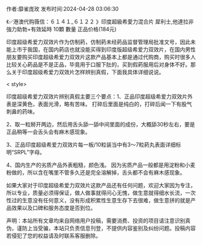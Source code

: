 <p>作者:靡雀庞玫 发布时间:2024-04-28 03:06:30</p>
<p>《✅港澳代购薇信：６１４１_６１２２ 》印度超級希愛力混合片 犀利士,他達拉非 強力助勃+有效延時 10顆 數量 正品价格(184元) </p>
									<p>印度超级希爱力双效片作为仿制葯，仿制葯未经葯品监督管理局批准文号，因此未能上市于我国，在国内葯店也就没能买得到印度版超级希爱力双效片，在国内男性朋友要购买印度超级希爱力双效片这款产品基本上都是通过代购商，购买时很多人比较关心葯品是不是正品，毕竟用于口服下肚的，买到假葯服用后对身体不好。那么关于印度超级希爱力双效片怎样辨别真假，下面我具体详细说说。</p><p>< style></></p><p>印度超级希爱力双效片辨别真假主要三个要点：1、正品印度超级希爱力双效片外表是深黄色，表面光滑，略有苦味。 打碎后里面是纯白的，打碎后闻一下有股气刺鼻的药味。</p><p>2、取一粒掰开两边，然后用舌头舔一舔中间里面的成份，大概舔30秒左右，要是正品稍等一会舌头会有麻木感现象。</p><p>3、正品印度超级希爱力双效片每一板/10粒装当中有3～7粒葯丸表面详细标明“SRPL”字母。</p><p>4、国内生产的劣质产品外表粗糙，颜色浅。 因为劣质产品一般都是用淀粉和小麦粉做的，所以含在嘴里不管多久还是完全溶解掉，舌头都不会有麻木感现象。</p><p></p><p>如果大家对于印度超级希爱力双效片这款产品还有任何问题，欢迎大家因为专注，所以专业，质量必须得保证，做人做事就得问心无愧，做生意就得细水长流，一次性过的生意没有任何意义，没有形成积累性生意生存下去很难，做生意拼的就是产品效果以及口碑和服务态度是否到位。</p>				声明：本站所有文章均来自网络用户投稿，需要消费、投资的项目请注意识别真伪，谨防上当受骗，本站只负责信息刊登，不提供内容鉴别及纠纷问题。投稿内容若侵犯了您的权益请及时联系客服删除。				
